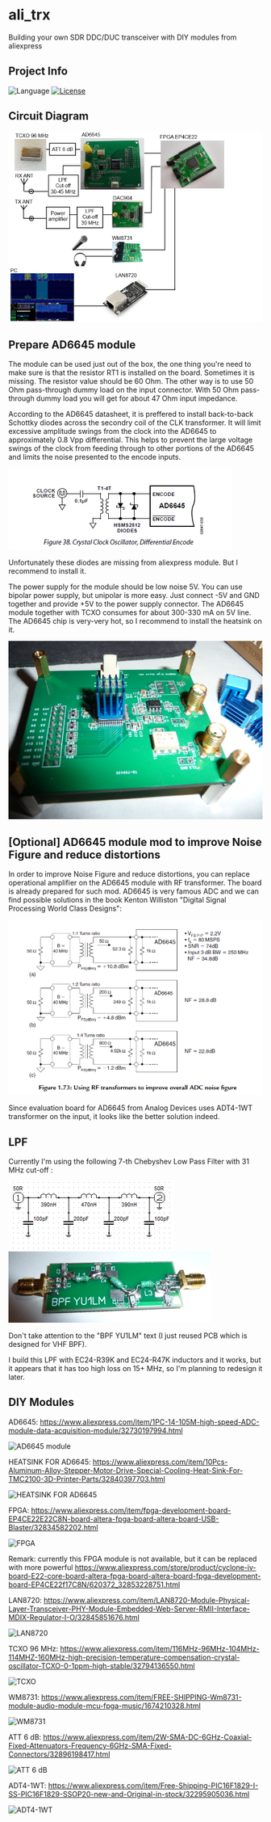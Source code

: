 # ali_trx
Building your own SDR DDC/DUC transceiver with DIY modules from aliexpress

## Project Info
![Language](https://img.shields.io/badge/language-verilog-yellow.svg)
[![License](https://img.shields.io/badge/license-GNU%20GPLv3-blue.svg)](https://www.gnu.org/licenses/gpl.html)


## Circuit Diagram
![Circuit Diagram](pictures/module-diagram.png?raw=true)


## Prepare AD6645 module

The module can be used just out of the box, the one thing you're need to make sure is that the resistor RT1 is installed on the board. Sometimes it is missing. The resistor value should be 60 Ohm. The other way is to use 50 Ohm pass-through dummy load on the input connector. With 50 Ohm pass-through dummy load you will get for about 47 Ohm input impedance. 

According to the AD6645 datasheet, it is preffered to install back-to-back Schottky diodes across the secondry coil of the CLK transformer. It will limit excessive amplitude swings from the clock into the AD6645 to approximately 0.8 Vpp differential. This helps to prevent the large voltage swings of the clock from feeding through to other portions of the AD6645 and limits the noise presented to the encode inputs.

![AD6645 CLK Schottky diodes](pictures/AD6645-clock-schottky-diodes.png?raw=true)

Unfortunately these diodes are missing from aliexpress module. But I recommend to install it.

The power supply for the module should be low noise 5V. You can use bipolar power supply, but unipolar is more easy. Just connect -5V and GND together and provide +5V to the power supply connector. The AD6645 module together with TCXO consumes for about 300-330 mA on 5V line. The AD6645 chip is very-very hot, so I recommend to install the heatsink on it.

![Install heatsink](pictures/ad6645-heatsink.jpg?raw=true)

## [Optional] AD6645 module mod to improve Noise Figure and reduce distortions

In order to improve Noise Figure and reduce distortions, you can replace operational amplifier on the AD6645 module with RF transformer. The board is already prepared for such mod. AD6645 is very famous ADC and we can find possible solutions in the book Kenton Williston "Digital Signal Processing World Class Designs":

![Improve ADC noise figure](pictures/AD6645-input-transformer.png?raw=true)

Since evaluation board for AD6645 from Analog Devices uses ADT4-1WT transformer on the input, it looks like the better solution indeed.

## LPF

Currently I'm using the following 7-th Chebyshev Low Pass Filter with 31 MHz cut-off :

![LPF circuit](pictures/LPF-390-470-schema.png?raw=true) ![LPF response](pictures/LPF-390-470-photo.jpg?raw=true)

Don't take attention to the "BPF YU1LM" text (I just reused PCB which is designed for VHF BPF). 

I build this LPF with EC24-R39K and EC24-R47K inductors and it works, but it appears that it has too high loss on 15+ MHz, so I'm planning to redesign it later.


## DIY Modules

AD6645: https://www.aliexpress.com/item/1PC-14-105M-high-speed-ADC-module-data-acquisition-module/32730197994.html

![AD6645 module](https://i.imgur.com/VDfjFQM.jpg)

HEATSINK FOR AD6645: https://www.aliexpress.com/item/10Pcs-Aluminum-Alloy-Stepper-Motor-Drive-Special-Cooling-Heat-Sink-For-TMC2100-3D-Printer-Parts/32840397703.html

![HEATSINK FOR AD6645](https://i.imgur.com/pFud16l.jpg)

FPGA: https://www.aliexpress.com/item/fpga-development-board-EP4CE22E22C8N-board-altera-fpga-board-altera-board-USB-Blaster/32834582202.html

![FPGA](https://i.imgur.com/tBZgi8r.jpg)

Remark: currently this FPGA module is not available, but it can be replaced with more powerful https://www.aliexpress.com/store/product/cyclone-iv-board-E22-core-board-altera-fpga-board-altera-board-fpga-development-board-EP4CE22f17C8N/620372_32853228751.html

LAN8720: https://www.aliexpress.com/item/LAN8720-Module-Physical-Layer-Transceiver-PHY-Module-Embedded-Web-Server-RMII-Interface-MDIX-Regulator-I-O/32845851676.html

![LAN8720](https://i.imgur.com/WoWGo0s.jpg)

TCXO 96 MHz: https://www.aliexpress.com/item/116MHz-96MHz-104MHz-114MHZ-160MHz-high-precision-temperature-compensation-crystal-oscillator-TCXO-0-1ppm-high-stable/32794136550.html

![TCXO](https://i.imgur.com/1rjW7vK.jpg)

WM8731: https://www.aliexpress.com/item/FREE-SHIPPING-Wm8731-module-audio-module-mcu-fpga-music/1674210328.html

![WM8731](https://i.imgur.com/W0RaJWr.jpg)

ATT 6 dB: https://www.aliexpress.com/item/2W-SMA-DC-6GHz-Coaxial-Fixed-Attenuators-Frequency-6GHz-SMA-Fixed-Connectors/32896198417.html

![ATT 6 dB](https://i.imgur.com/c58DhRB.jpg)

ADT4-1WT: https://www.aliexpress.com/item/Free-Shipping-PIC16F1829-I-SS-PIC16F1829-SSOP20-new-and-Original-in-stock/32295905036.html

![ADT4-1WT](https://i.imgur.com/E99LSdG.jpg)









